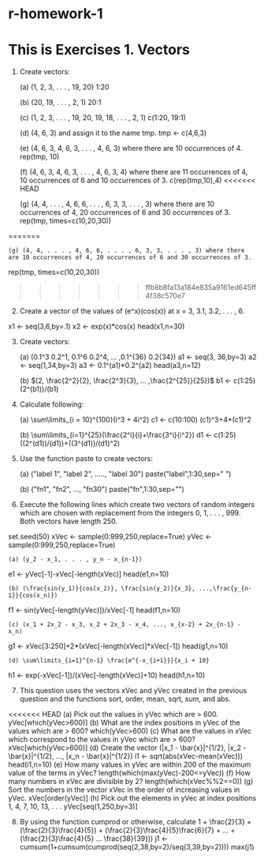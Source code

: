 # r-homework-1
# This is Exercises 1. Vectors

1) Create vectors:

    (a) (1, 2, 3, . . . , 19, 20)
1:20

    (b) (20, 19, . . . , 2, 1)
20:1

    (c) (1, 2, 3, . . . , 19, 20, 19, 18, . . . , 2, 1)
c(1:20, 19:1)

    (d) (4, 6, 3) and assign it to the name tmp.
tmp <- c(4,6,3)

    (e) (4, 6, 3, 4, 6, 3, . . . , 4, 6, 3) where there are 10 occurrences of 4.
rep(tmp, 10)

    (f) (4, 6, 3, 4, 6, 3, . . . , 4, 6, 3, 4) where there are 11 occurrences of 4, 10 occurrences of 6 and 10 occurrences of 3.
c(rep(tmp,10),4)
<<<<<<< HEAD

    (g) (4, 4, . . . , 4, 6, 6, . . . , 6, 3, 3, . . . , 3) where there are 10 occurrences of 4, 20 occurrences of 6 and 30 occurrences of 3.
   rep(tmp, times=c(10,20,30))

=======

    (g) (4, 4, . . . , 4, 6, 6, . . . , 6, 3, 3, . . . , 3) where there are 10 occurrences of 4, 20 occurrences of 6 and 30 occurrences of 3.
   rep(tmp, times=c(10,20,30))

>>>>>>> ffb8b8fa13a184e835a9161ed645ff4f38c570e7
2) Create a vector of the values of (e^x)(cos(x)) at x = 3, 3.1, 3.2, . . . , 6.

x1 <- seq(3,6,by=.1)
x2 <- exp(x)*cos(x)
head(x1,n=30)

3) Create vectors:

    (a) (0.1^3 0.2^1, 0.1^6 0.2^4, ... ,0.1^{36} 0.2{34})
a1 <- seq(3, 36,by=3)
a2 <- seq(1,34,by=3)
a3 <- 0.1^(a1)*0.2^(a2)
head(a3,n=12)

    (b) $(2, \frac{2^2}{2}, \frac{2^3}{3}, ... ,\frac{2^{25}}{25})$
b1 <- c(1:25)
(2^(b1))/(b1)

4) Calculate following:

    (a) \sum\limits_{i = 10}^{100}(i^3 + 4i^2)
c1 <- c(10:100)
(c1)^3+4*(c1)^2

    (b) \sum\limits_{i=1}^{25}(\frac{2^i}{i}+\frac{3^i}{i^2})
d1 <- c(1:25)
((2^(d1))/(d1))+((3^(d1))/(d1)^2)

5) Use the function paste to create vectors:

    (a) ("label 1", "label 2", ....., "label 30")
paste("label",1:30,sep=" ")

    (b) ("fn1", "fn2", ..., "fn30")
paste("fn",1:30,sep="")

6) Execute the following lines which create two vectors of random integers which are chosen with replacement from the integers 0, 1, . . . , 999. Both vectors have length 250.

set.seed(50)
xVec <- sample(0:999,250,replace=True)
yVec <- sample(0:999,250,replace=True)

    (a) (y_2 - x_1, . . . , y_n - x_{n-1})
e1 <- yVec[-1]-xVec[-length(xVec)]
head(e1,n=10)

    (b) (\frac{sin(y_1)}{cos(x_2)}, \frac{sin(y_2)}{x_3}, ...,\frac{y_{n-1}}{cos(x_n)})
f1 <- sin(yVec[-length(yVec)])/xVec[-1]
head(f1,n=10)

    (c) (x_1 + 2x_2 - x_3, x_2 + 2x_3 - x_4, ..., x_{x-2} + 2x_{n-1} - x_n)
g1 <- xVec[3:250]+2*(xVec[-length(xVec)]*xVec[-1])
head(g1,n=10)

    (d) \sum\limits_{i=1}^{n-1} \frac{e^{-x_{i+1}}}{x_i + 10}
h1 <- exp(-xVec[-1])/(xVec[-length(xVec)]+10)
head(h1,n=10)

7) This question uses the vectors xVec and yVec created in the previous question and the functions sort,
order, mean, sqrt, sum, and abs.

<<<<<<< HEAD
    (a) Pick out the values in yVec which are > 600.
yVec[which(yVec>600)]
    (b) What are the index positions in yVec of the values which are > 600?
which(yVec>600)
    (c) What are the values in xVec which correspond to the values in yVec which are > 600?
xVec[which(yVec>600)]
    (d) Create the vector (|x_1 - \bar{x}|^{1/2}, |x_2 - \bar{x}|^{1/2}, ..., |x_n - \bar{x}|^{1/2})
i1 <- sqrt(abs(xVec-mean(xVec)))
head(i1,n=10)
    (e) How many values in yVec are within 200 of the maximum value of the terms in yVec?
length(which(max(yVec)-200<=yVec))
    (f) How many numbers in xVec are divisible by 2?
length(which(xVec%%2==0))
    (g) Sort the numbers in the vector xVec in the order of increasing values in yVec.
xVec[order(yVec)]
    (h) Pick out the elements in yVec at index positions 1, 4, 7, 10, 13, . . .
yVec[seq(1,250,by=3)]

8) By using the function cumprod or otherwise, calculate 1 + \frac{2}{3} + (\frac{2}{3}\frac{4}{5}) + (\frac{2}{3}\frac{4}{5}\frac{6}{7} + ... + (\frac{2}{3}\frac{4}{5} ... \frac{38}{39}))
j1 <- cumsum(1+cumsum(cumprod(seq(2,38,by=2)/seq(3,39,by=2))))
max(j1)
